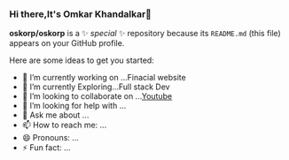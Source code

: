 ### Hi there,It's Omkar Khandalkar👋


**oskorp/oskorp** is a ✨ _special_ ✨ repository because its `README.md` (this file) appears on your GitHub profile.

Here are some ideas to get you started:

- 🔭 I’m currently working on ...Finacial website
- 🌱 I’m currently Exploring...Full stack Dev
- 👯 I’m looking to collaborate on ...[Youtube](https://www.youtube.com/channel/UCk9pjn_xJ5pD8gZLzb0bUsw)
- 🤔 I’m looking for help with ...
- 💬 Ask me about ...
- 📫 How to reach me: ...
- 😄 Pronouns: ...
- ⚡ Fun fact: ...
